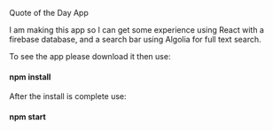 Quote of the Day App

I am making this app so I can get some experience using React with a firebase database, and a search bar using Algolia for full text search.

To see the app please download it then use:
#### npm install
After the install is complete use:
#### npm start